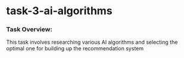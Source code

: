 # task-3-ai-algorithms


### Task Overview:

This task involves researching various AI algorithms and selecting the optimal one for building up the recommendation system
